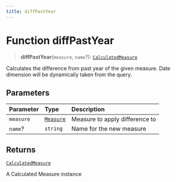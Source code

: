 ```yaml
---
title: diffPastYear
---
```


# Function diffPastYear

> **diffPastYear**(`measure`, `name`?): [`CalculatedMeasure`](../../../interfaces/interface.CalculatedMeasure.md)

Calculates the difference from past year of the given measure.
Date dimension will be dynamically taken from the query.

## Parameters

| Parameter | Type | Description |
| :------ | :------ | :------ |
| `measure` | [`Measure`](../../../interfaces/interface.Measure.md) | Measure to apply difference to |
| `name`? | `string` | Name for the new measure |

## Returns

[`CalculatedMeasure`](../../../interfaces/interface.CalculatedMeasure.md)

A Calculated Measure instance
